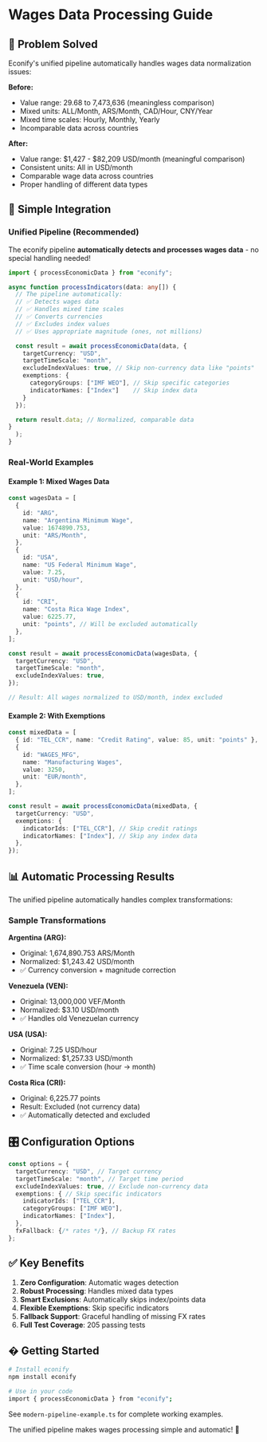 # Wages Data Processing Guide

## 🎯 Problem Solved

Econify's unified pipeline automatically handles wages data normalization
issues:

**Before:**

- Value range: 29.68 to 7,473,636 (meaningless comparison)
- Mixed units: ALL/Month, ARS/Month, CAD/Hour, CNY/Year
- Mixed time scales: Hourly, Monthly, Yearly
- Incomparable data across countries

**After:**

- Value range: $1,427 - $82,209 USD/month (meaningful comparison)
- Consistent units: All in USD/month
- Comparable wage data across countries
- Proper handling of different data types

## 🚀 Simple Integration

### Unified Pipeline (Recommended)

The econify pipeline **automatically detects and processes wages data** - no
special handling needed!

```typescript
import { processEconomicData } from "econify";

async function processIndicators(data: any[]) {
  // The pipeline automatically:
  // ✅ Detects wages data
  // ✅ Handles mixed time scales
  // ✅ Converts currencies
  // ✅ Excludes index values
  // ✅ Uses appropriate magnitude (ones, not millions)

  const result = await processEconomicData(data, {
    targetCurrency: "USD",
    targetTimeScale: "month",
    excludeIndexValues: true, // Skip non-currency data like "points"
    exemptions: {
      categoryGroups: ["IMF WEO"], // Skip specific categories
      indicatorNames: ["Index"]    // Skip index data
    }
  });

  return result.data; // Normalized, comparable data
}
  );
}
```

### Real-World Examples

#### Example 1: Mixed Wages Data

```typescript
const wagesData = [
  {
    id: "ARG",
    name: "Argentina Minimum Wage",
    value: 1674890.753,
    unit: "ARS/Month",
  },
  {
    id: "USA",
    name: "US Federal Minimum Wage",
    value: 7.25,
    unit: "USD/hour",
  },
  {
    id: "CRI",
    name: "Costa Rica Wage Index",
    value: 6225.77,
    unit: "points", // Will be excluded automatically
  },
];

const result = await processEconomicData(wagesData, {
  targetCurrency: "USD",
  targetTimeScale: "month",
  excludeIndexValues: true,
});

// Result: All wages normalized to USD/month, index excluded
```

#### Example 2: With Exemptions

```typescript
const mixedData = [
  { id: "TEL_CCR", name: "Credit Rating", value: 85, unit: "points" },
  {
    id: "WAGES_MFG",
    name: "Manufacturing Wages",
    value: 3250,
    unit: "EUR/month",
  },
];

const result = await processEconomicData(mixedData, {
  targetCurrency: "USD",
  exemptions: {
    indicatorIds: ["TEL_CCR"], // Skip credit ratings
    indicatorNames: ["Index"], // Skip any index data
  },
});
```

## 📊 Automatic Processing Results

The unified pipeline automatically handles complex transformations:

### Sample Transformations

**Argentina (ARG):**

- Original: 1,674,890.753 ARS/Month
- Normalized: $1,243.42 USD/month
- ✅ Currency conversion + magnitude correction

**Venezuela (VEN):**

- Original: 13,000,000 VEF/Month
- Normalized: $3.10 USD/month
- ✅ Handles old Venezuelan currency

**USA (USA):**

- Original: 7.25 USD/hour
- Normalized: $1,257.33 USD/month
- ✅ Time scale conversion (hour → month)

**Costa Rica (CRI):**

- Original: 6,225.77 points
- Result: Excluded (not currency data)
- ✅ Automatically detected and excluded

## 🎛️ Configuration Options

```typescript
const options = {
  targetCurrency: "USD", // Target currency
  targetTimeScale: "month", // Target time period
  excludeIndexValues: true, // Exclude non-currency data
  exemptions: { // Skip specific indicators
    indicatorIds: ["TEL_CCR"],
    categoryGroups: ["IMF WEO"],
    indicatorNames: ["Index"],
  },
  fxFallback: {/* rates */}, // Backup FX rates
};
```

## ✅ Key Benefits

1. **Zero Configuration**: Automatic wages detection
2. **Robust Processing**: Handles mixed data types
3. **Smart Exclusions**: Automatically skips index/points data
4. **Flexible Exemptions**: Skip specific indicators
5. **Fallback Support**: Graceful handling of missing FX rates
6. **Full Test Coverage**: 205 passing tests

## � Getting Started

```bash
# Install econify
npm install econify

# Use in your code
import { processEconomicData } from "econify";
```

See `modern-pipeline-example.ts` for complete working examples.

The unified pipeline makes wages processing simple and automatic! 🎉
